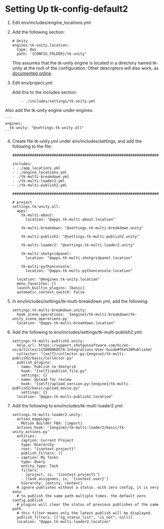 # Setting Up tk-config-default2

1. Edit env/includes/engine_locations.yml
2. Add the following section:
    ```
    # Unity
    engines.tk-unity.location:
      type: dev
      path: '{CONFIG_FOLDER}/tk-unity'
    ```

    This assumes that the tk-unity engine is located in a directory named tk-unity at the root of the configuration. Other descriptors will also work, as [documented online](https://developer.shotgridsoftware.com/tk-core/descriptor.html).

3. Edit env/project.yml

    Add this to the includes section:
	```
        - ./includes/settings/tk-unity.yml
	```
        
  Also add the tk-unity engine under engines:
    
    ```
    engines:
      tk-unity: "@settings.tk-unity.all"
    ```

4. Create file tk-unity.yml under env/includes/settings, and add the following to the file:
    ```
    ################################################################################

    includes:
    - ../app_locations.yml
    - ../engine_locations.yml
    - ./tk-multi-breakdown.yml
    - ./tk-multi-loader2.yml
    - ./tk-multi-publish2.yml

    ################################################################################

    # project
    settings.tk-unity.all:
      apps:
        tk-multi-about:
          location: "@apps.tk-multi-about.location"
        
        tk-multi-breakdown: "@settings.tk-multi-breakdown.unity"

        tk-multi-publish2: "@settings.tk-multi-publish2.unity"

        tk-multi-loader2: "@settings.tk-multi-loader2.unity"

        tk-multi-shotgridpanel:
          location: "@apps.tk-multi-shotgridpanel.location"

        tk-multi-pythonconsole:
          location: "@apps.tk-multi-pythonconsole.location"

      location: "@engines.tk-unity.location"
      menu_favorites: []
      launch_builtin_plugins: [basic]
      automatic_context_switch: false
    ```

5. In env/includes/settings/tk-multi-breakdown.yml, add the following:
    ```
    settings.tk-multi-breakdown.unity:
      hook_scene_operations: '{engine}/tk-multi-breakdown/tk-unity_scene_operations.py'
      location: "@apps.tk-multi-breakdown.location"
    ```

6. Add the following to env/includes/settings/tk-multi-publish2.yml:
    ```
    settings.tk-multi-publish2.unity:
      help_url: https://support.shotgunsoftware.com/hc/en-us/articles/115000068574-Integrations-User-Guide#The%20Publisher
      collector: "{self}/collector.py:{engine}/tk-multi-publish2/basic/collector.py"
      publish_plugins:
      - name: Publish to Shotgrid
        hook: "{self}/publish_file.py"
        settings: {}
      - name: Upload for review
        hook: "{self}/upload_version.py:{engine}/tk-multi-publish2/basic/upload_movie.py"
        settings: {}
      location: "@apps.tk-multi-publish2.location"
    ```

7. Add the following to env/includes/tk-multi-loader2.yml:
    ```
    settings.tk-multi-loader2.unity:
      action_mappings:
        Motion Builder FBX: [import]
      actions_hook: '{engine}/tk-multi-loader2/basic/tk-unity_actions.py'
      entities:
      - caption: Current Project
        type: Hierarchy
        root: "{context.project}"
        publish_filters: []
      - caption: My Tasks
        type: Query
        entity_type: Task
        filters:
        - [project, is, '{context.project}']
        - [task_assignees, is, '{context.user}']
        hierarchy: [entity, content]
      # ignore publishes without a status. with zero config, it is very easy
      # to publish the same path multiple times. the default zero config publish
      # plugins will clear the status of previous publishes of the same path.
      # this filter means only the latest publish will be displayed.
      publish_filters: [["sg_status_list", "is_not", null]]
      location: "@apps.tk-multi-loader2.location"
    ```
